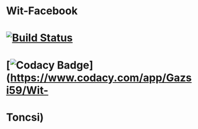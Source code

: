 # Wit-Facebook
# [![Build Status](https://travis-ci.org/hunkim/Wit-Facebook.svg?branch=master)](https://travis-ci.org/Gazsi59/Wit-Toncsi)
# [![Codacy Badge](https://api.codacy.com/project/badge/grade/7442b6c4eb6b48a890d751c0da5a3b6d)](https://www.codacy.com/app/Gazsi59/Wit-
# Toncsi)

